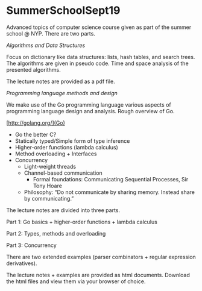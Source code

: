 # SummerSchoolSept19

Advanced topics of computer science course given as part of the summer school @ NYP.
There are two parts.

*Algorithms and Data Structures*

Focus on dictionary like data structures: lists, hash tables, and search trees.
The algorithms are given in pseudo code.
Time and space analysis of the presented algorithms.

The lecture notes are provided as a pdf file.


*Programming language methods and design*

We make use of the Go programming language various aspects of programming language design and analysis.
Rough overview of Go.


[http://golang.org/](Go)

* Go the better C?
* Statically typed/Simple form of type inference
* Higher-order functions (lambda calculus)
* Method overloading + Interfaces 
* Concurrency 
    * Light-weight threads
    * Channel-based communication
        * Formal foundations: Communicating Sequential Processes, Sir Tony Hoare
    * Philosophy: “Do not communicate by sharing memory. Instead
            share by communicating.”
            
The lecture notes are divided into three parts.

Part 1: Go basics + higher-order functions + lambda calculus

Part 2: Types, methods and overloading

Part 3: Concurrency

There are two extended examples (parser combinators + regular expression derivatives).

The lecture notes + examples are provided as html documents. Download the html files and view them via your browser of choice.
